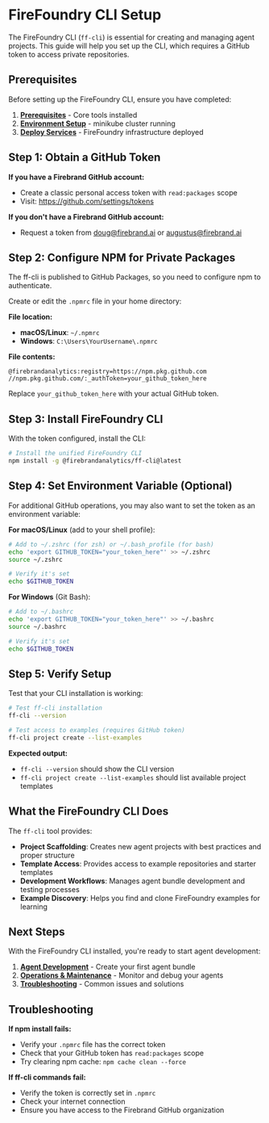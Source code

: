 # FireFoundry CLI Setup

The FireFoundry CLI (`ff-cli`) is essential for creating and managing agent projects. This guide will help you set up the CLI, which requires a GitHub token to access private repositories.

## Prerequisites

Before setting up the FireFoundry CLI, ensure you have completed:

1. **[Prerequisites](01-prerequisites.md)** - Core tools installed
2. **[Environment Setup](03-environment-setup.md)** - minikube cluster running
3. **[Deploy Services](04-deployment.md)** - FireFoundry infrastructure deployed

## Step 1: Obtain a GitHub Token

**If you have a Firebrand GitHub account:**

- Create a classic personal access token with `read:packages` scope
- Visit: https://github.com/settings/tokens

**If you don't have a Firebrand GitHub account:**

- Request a token from doug@firebrand.ai or augustus@firebrand.ai

## Step 2: Configure NPM for Private Packages

The ff-cli is published to GitHub Packages, so you need to configure npm to authenticate.

Create or edit the `.npmrc` file in your home directory:

**File location:**

- **macOS/Linux**: `~/.npmrc`
- **Windows**: `C:\Users\YourUsername\.npmrc`

**File contents:**

```
@firebrandanalytics:registry=https://npm.pkg.github.com
//npm.pkg.github.com/:_authToken=your_github_token_here
```

Replace `your_github_token_here` with your actual GitHub token.

## Step 3: Install FireFoundry CLI

With the token configured, install the CLI:

```bash
# Install the unified FireFoundry CLI
npm install -g @firebrandanalytics/ff-cli@latest
```

## Step 4: Set Environment Variable (Optional)

For additional GitHub operations, you may also want to set the token as an environment variable:

**For macOS/Linux** (add to your shell profile):

```bash
# Add to ~/.zshrc (for zsh) or ~/.bash_profile (for bash)
echo 'export GITHUB_TOKEN="your_token_here"' >> ~/.zshrc
source ~/.zshrc

# Verify it's set
echo $GITHUB_TOKEN
```

**For Windows** (Git Bash):

```bash
# Add to ~/.bashrc
echo 'export GITHUB_TOKEN="your_token_here"' >> ~/.bashrc
source ~/.bashrc

# Verify it's set
echo $GITHUB_TOKEN
```

## Step 5: Verify Setup

Test that your CLI installation is working:

```bash
# Test ff-cli installation
ff-cli --version

# Test access to examples (requires GitHub token)
ff-cli project create --list-examples
```

**Expected output:**

- `ff-cli --version` should show the CLI version
- `ff-cli project create --list-examples` should list available project templates

## What the FireFoundry CLI Does

The `ff-cli` tool provides:

- **Project Scaffolding**: Creates new agent projects with best practices and proper structure
- **Template Access**: Provides access to example repositories and starter templates
- **Development Workflows**: Manages agent bundle development and testing processes
- **Example Discovery**: Helps you find and clone FireFoundry examples for learning

## Next Steps

With the FireFoundry CLI installed, you're ready to start agent development:

1. **[Agent Development](06-agent-development.md)** - Create your first agent bundle
2. **[Operations & Maintenance](07-operations.md)** - Monitor and debug your agents
3. **[Troubleshooting](08-troubleshooting.md)** - Common issues and solutions

## Troubleshooting

**If npm install fails:**

- Verify your `.npmrc` file has the correct token
- Check that your GitHub token has `read:packages` scope
- Try clearing npm cache: `npm cache clean --force`

**If ff-cli commands fail:**

- Verify the token is correctly set in `.npmrc`
- Check your internet connection
- Ensure you have access to the Firebrand GitHub organization
